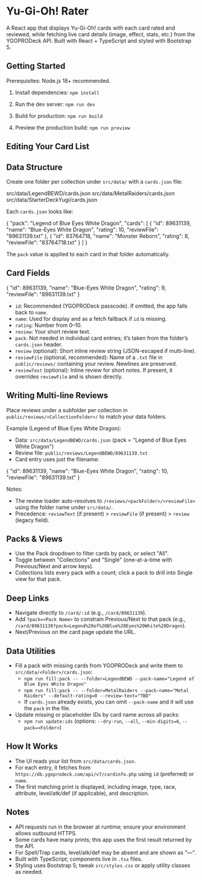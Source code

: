 Yu-Gi-Oh! Rater
================

A React app that displays Yu-Gi-Oh! cards with each card rated and reviewed, while fetching live card details (image, effect, stats, etc.) from the YGOPRODeck API. Built with React + TypeScript and styled with Bootstrap 5.

Getting Started
---------------
Prerequisites: Node.js 18+ recommended.

1) Install dependencies:
   `npm install`

2) Run the dev server:
   `npm run dev`

3) Build for production:
   `npm run build`

4) Preview the production build:
   `npm run preview`

Editing Your Card List
----------------------
Data Structure
--------------
Create one folder per collection under `src/data/` with a `cards.json` file:

src/data/LegendBEWD/cards.json
src/data/MetalRaiders/cards.json
src/data/StarterDeckYugi/cards.json

Each `cards.json` looks like:

{
  "pack": "Legend of Blue Eyes White Dragon",
  "cards": [
    { "id": 89631139, "name": "Blue-Eyes White Dragon", "rating": 10, "reviewFile": "89631139.txt" },
    { "id": 83764718, "name": "Monster Reborn", "rating": 8, "reviewFile": "83764718.txt" }
  ]
}

The `pack` value is applied to each card in that folder automatically.

Card Fields
-----------

{
  "id": 89631139,
  "name": "Blue-Eyes White Dragon",
  "rating": 9,
"reviewFile": "89631139.txt"
}

- `id`: Recommended (YGOPRODeck passcode). If omitted, the app falls back to `name`.
- `name`: Used for display and as a fetch fallback if `id` is missing.
- `rating`: Number from 0–10.
- `review`: Your short review text.
 - `pack`: Not needed in individual card entries; it’s taken from the folder’s `cards.json` header.
- `review` (optional): Short inline review string (JSON-escaped if multi-line).
- `reviewFile` (optional, recommended): Name of a `.txt` file in `public/reviews/` containing your review. Newlines are preserved.
 - `reviewText` (optional): Inline review for short notes. If present, it overrides `reviewFile` and is shown directly.

Writing Multi-line Reviews
--------------------------
Place reviews under a subfolder per collection in `public/reviews/<CollectionFolder>/` to match your data folders.

Example (Legend of Blue Eyes White Dragon):
- Data: `src/data/LegendBEWD/cards.json` (pack = "Legend of Blue Eyes White Dragon")
- Review file: `public/reviews/LegendBEWD/89631139.txt`
- Card entry uses just the filename:

{
  "id": 89631139,
  "name": "Blue-Eyes White Dragon",
  "rating": 10,
  "reviewFile": "89631139.txt"
}

Notes:
- The review loader auto-resolves to `/reviews/<packFolder>/<reviewFile>` using the folder name under `src/data/`.
- Precedence: `reviewText` (if present) > `reviewFile` (if present) > `review` (legacy field).

Packs & Views
 ------------------
- Use the Pack dropdown to filter cards by pack, or select "All".
- Toggle between "Collections" and "Single" (one-at-a-time with Previous/Next and arrow keys).
 - Collections lists every pack with a count; click a pack to drill into Single view for that pack.

Deep Links
----------
- Navigate directly to `/card/:id` (e.g., `/card/89631139`).
- Add `?pack=<Pack Name>` to constrain Previous/Next to that pack (e.g., `/card/89631139?pack=Legend%20of%20Blue%20Eyes%20White%20Dragon`).
 - Next/Previous on the card page update the URL.

Data Utilities
--------------
- Fill a pack with missing cards from YGOPRODeck and write them to `src/data/<Folder>/cards.json`:
  - `npm run fill:pack -- --folder=LegendBEWD --pack-name="Legend of Blue Eyes White Dragon"`
  - `npm run fill:pack -- --folder=MetalRaiders --pack-name="Metal Raiders" --default-rating=0 --review-text="TBD"`
  - If `cards.json` already exists, you can omit `--pack-name` and it will use the `pack` in the file.
- Update missing or placeholder IDs by card name across all packs:
  - `npm run update:ids` (options: `--dry-run`, `--all`, `--min-digits=6`, `--pack=<Folder>`)

How It Works
------------
- The UI reads your list from `src/data/cards.json`.
- For each entry, it fetches from `https://db.ygoprodeck.com/api/v7/cardinfo.php` using `id` (preferred) or `name`.
- The first matching print is displayed, including image, type, race, attribute, level/atk/def (if applicable), and description.

Notes
-----
- API requests run in the browser at runtime; ensure your environment allows outbound HTTPS.
- Some cards have many prints; this app uses the first result returned by the API.
- For Spell/Trap cards, level/atk/def may be absent and are shown as “—”.
- Built with TypeScript; components live in `.tsx` files.
- Styling uses Bootstrap 5; tweak `src/styles.css` or apply utility classes as needed.
